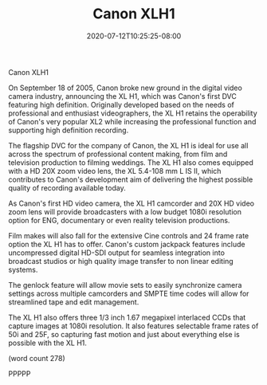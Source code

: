 ﻿---
title: "Canon XLH1"
date: 2020-07-12T10:25:25-08:00
description: "High Definition Video Cameras Tips for Web Success"
featured_image: "/images/High Definition Video Cameras.jpg"
tags: ["High Definition Video Cameras"]
---

Canon XLH1

On September 18 of 2005, Canon broke new ground in 
the digital video camera industry, announcing the
XL H1, which was Canon's first DVC featuring high
definition.  Originally developed based on the needs
of professional and enthusiast videographers, the
XL H1 retains the operability of Canon's very popular
XL2 while increasing the professional function and
supporting high definition recording.

The flagship DVC for the company of Canon, the XL H1
is ideal for use all across the spectrum of 
professional content making, from film and television
production to filming weddings.  The XL H1 also 
comes equipped with a HD 20X zoom video lens, the XL
5.4-108 mm L IS II, which contributes to Canon's 
development aim of delivering the highest possible
quality of recording available today.

As Canon's first HD video camera, the XL H1 camcorder
and 20X HD video zoom lens will provide broadcasters
with a low budget 1080i resolution option for ENG,
documentary or even reality television productions.

Film makes will also fall for the extensive Cine
controls and 24 frame rate option the XL H1 
has to offer.  Canon's custom jackpack features
include uncompressed digital HD-SDI output for
seamless integration into broadcast studios or high
quality image transfer to non linear editing systems.

The genlock feature will allow movie sets to 
easily synchronize camera settings across multiple
camcorders and SMPTE time codes will allow for
streamlined tape and edit management.

The XL H1 also offers three 1/3 inch 1.67 megapixel
interlaced CCDs that capture images at 1080i 
resolution.  It also features selectable frame 
rates of 50i and 25F, so capturing fast motion and
just about everything else is possible with the
XL H1.

(word count 278)

PPPPP
